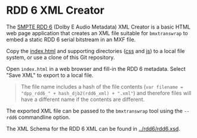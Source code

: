 # RDD 6 XML Creator

The [SMPTE RDD 6](https://ieeexplore.ieee.org/document/7290141) (Dolby E Audio Metadata) XML Creator is a basic HTML web page application that creates an XML file suitable for `bmxtranswrap` to embed a static RDD 6 serial bitstream in an MXF file.

Copy the [index.html](./index.html) and supporting directories ([css](./css) and [js](./js)) to a local file system, or use a clone of this Git repository.

Open `index.html` in a web browser and fill-in the RDD 6 metadata. Select "Save XML" to export to a local file.

>The file name includes a hash of the file contents (`var filename = "dpp_rdd6_" + hash_djb2(rdd6_xml) + ".xml"`) and therefore files will have a different name if the contents are different.

The exported XML file can be passed to the `bmxtranswrap` tool using the `--rdd6` commandline option.

The XML Schema for the RDD 6 XML can be found in [../rdd6/rdd6.xsd](../rdd6/rdd6.xsd).
